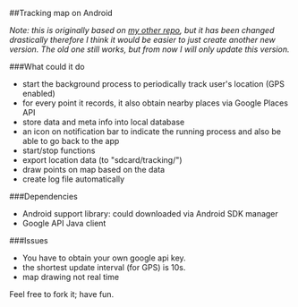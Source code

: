 ##Tracking map on Android

*Note: this is originally based on [my other repo][1], 
but it has been changed drastically therefore I think it would be easier to just create another new version.
The old one still works, but from now I will only update this version.*

###What could it do
- start the background process to periodically track user's location (GPS enabled)
- for every point it records, it also obtain nearby places via Google Places API
- store data and meta info into local database
- an icon on notification bar to indicate the running process and also be able to go back to the app
- start/stop functions
- export location data (to "sdcard/tracking/")
- draw points on map based on the data
- create log file automatically

###Dependencies
- Android support library: could downloaded via Android SDK manager
- Google API Java client

###Issues
- You have to obtain your own google api key.
- the shortest update interval (for GPS) is 10s.
- map drawing not real time

Feel free to fork it; have fun.

[1]: https://github.com/yyl/android-location-tracking